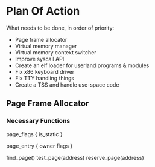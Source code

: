 # Plan Of Action

What needs to be done, in order of priority:

- Page frame allocator
- Virtual memory manager
- Virtual memory context switcher
- Improve syscall API
- Create an elf loader for userland programs & modules
- Fix x86 keyboard driver
- Fix TTY handling things
- Create a TSS and handle use-space code

## Page Frame Allocator

### Necessary Functions

page_flags
{
	is_static
}

page_entry
{
	owner
	flags
}

find_page()
test_page(address)
reserve_page(address)
